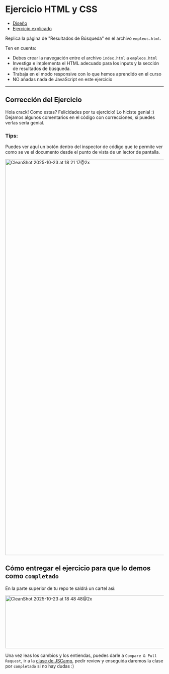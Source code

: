 # Ejercicio HTML y CSS

- [Diseño](https://stitch.withgoogle.com/projects/7508115667617706440)
- [Ejercicio explicado](https://jscamp.dev/html-y-css/ejercicios-cursos)

Replica la página de "Resultados de Búsqueda" en el archivo `empleos.html`.

Ten en cuenta:

- Debes crear la navegación entre el archivo `index.html` a `empleos.html`
- Investiga e implementa el HTML adecuado para los inputs y la sección de resultados de búsqueda.
- Trabaja en el modo responsive con lo que hemos aprendido en el curso
- NO añadas nada de JavaScript en este ejercicio


---

## Corrección del Ejercicio

Hola crack! Como estas? Felicidades por tu ejercicio! Lo hiciste genial :)
Dejamos algunos comentarios en el código con correcciones, si puedes verlas sería genial.

### Tips:

Puedes ver aquí un botón dentro del inspector de código que te permite ver como se ve el documento desde el punto de vista de un lector de pantalla.

<img width="1062" height="1258" alt="CleanShot 2025-10-23 at 18 21 17@2x" src="https://github.com/user-attachments/assets/2b23123f-2526-4d84-a15d-bdc61acfeb1f" />

## Cómo entregar el ejercicio para que lo demos como `completado`

En la parte superior de tu repo te saldrá un cartel así:

<img width="1862" height="168" alt="CleanShot 2025-10-23 at 18 48 48@2x" src="https://github.com/user-attachments/assets/e1fac7a0-c04a-44a6-9059-0fc447b74c14" />

Una vez leas los cambios y los entiendas, puedes darle a `Compare & Pull Request`, ir a la [clase de JSCamp](https://www.jscamp.dev/html-y-css/entregar-ejercicios), pedir review y enseguida daremos la clase por `completado` si no hay dudas :)